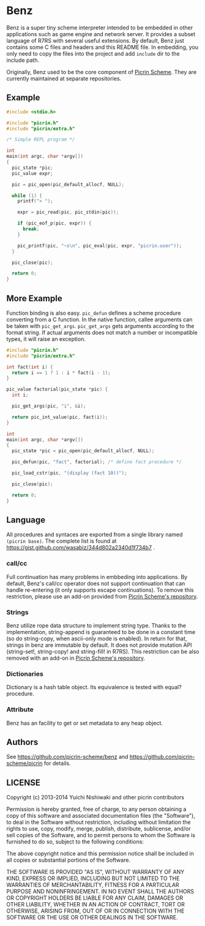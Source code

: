 # Benz

Benz is a super tiny scheme interpreter intended to be embedded in other applications such as game engine and network server. It provides a subset language of R7RS with several useful extensions. By default, Benz just contains some C files and headers and this README file. In embedding, you only need to copy the files into the project and add `include` dir to the include path.

Originally, Benz used to be the core component of [Picrin Scheme](https://github.com/picrin-scheme/picrin). They are currently maintained at separate repositories.

## Example

```c
#include <stdio.h>

#include "picrin.h"
#include "picrin/extra.h"

/* Simple REPL program */

int
main(int argc, char *argv[])
{
  pic_state *pic;
  pic_value expr;

  pic = pic_open(pic_default_allocf, NULL);

  while (1) {
    printf("> ");

    expr = pic_read(pic, pic_stdin(pic));

    if (pic_eof_p(pic, expr)) {
      break;
    }

    pic_printf(pic, "~s\n", pic_eval(pic, expr, "picrin.user"));
  }

  pic_close(pic);

  return 0;
}
```

## More Example

Function binding is also easy. `pic_defun` defines a scheme procedure converting from a C function. In the native function, callee arguments can be taken with `pic_get_args`. `pic_get_args` gets arguments according to the format string. If actual arguments does not match a number or incompatible types, it will raise an exception.

```c
#include "picrin.h"
#include "picrin/extra.h"

int fact(int i) {
  return i == 1 ? 1 : i * fact(i - 1);
}

pic_value factorial(pic_state *pic) {
  int i;

  pic_get_args(pic, "i", &i);

  return pic_int_value(pic, fact(i));
}

int
main(int argc, char *argv[])
{
  pic_state *pic = pic_open(pic_default_allocf, NULL);

  pic_defun(pic, "fact", factorial); /* define fact procedure */

  pic_load_cstr(pic, "(display (fact 10))");

  pic_close(pic);

  return 0;
}
```

## Language

All procedures and syntaces are exported from a single library named `(picrin base)`. The complete list is found at https://gist.github.com/wasabiz/344d802a2340d1f734b7 .

### call/cc

Full continuation has many problems in embbeding into applications. By default, Benz's call/cc operator does not support continuation that can handle re-entering (it only supports escape continuations). To remove this restriction, please use an add-on provided from [Picrin Scheme's repository](https://github.com/picrin-scheme/picrin/tree/master/contrib/03.callcc).

### Strings

Benz utilize rope data structure to implement string type. Thanks to the implementation, string-append is guaranteed to be done in a constant time (so do string-copy, when ascii-only mode is enabled). In return for that, strings in benz are immutable by default. It does not provide mutation API (string-set!, string-copy! and string-fill! in R7RS). This restriction can be also removed with an add-on in [Picrin Scheme's repository](https://github.com/picrin-scheme/picrin/tree/master/contrib/03.mutable-string).

### Dictionaries

Dictionary is a hash table object. Its equivalence is tested with equal? procedure.

### Attribute

Benz has an facility to get or set metadata to any heap object.

## Authors

See https://github.com/picrin-scheme/benz and https://github.com/picrin-scheme/picrin for details.

## LICENSE

Copyright (c) 2013-2014 Yuichi Nishiwaki and other picrin contributors

Permission is hereby granted, free of charge, to any person obtaining a copy of
this software and associated documentation files (the "Software"), to deal in
the Software without restriction, including without limitation the rights to
use, copy, modify, merge, publish, distribute, sublicense, and/or sell copies of
the Software, and to permit persons to whom the Software is furnished to do so,
subject to the following conditions:

The above copyright notice and this permission notice shall be included in all
copies or substantial portions of the Software.

THE SOFTWARE IS PROVIDED "AS IS", WITHOUT WARRANTY OF ANY KIND, EXPRESS OR
IMPLIED, INCLUDING BUT NOT LIMITED TO THE WARRANTIES OF MERCHANTABILITY, FITNESS
FOR A PARTICULAR PURPOSE AND NONINFRINGEMENT. IN NO EVENT SHALL THE AUTHORS OR
COPYRIGHT HOLDERS BE LIABLE FOR ANY CLAIM, DAMAGES OR OTHER LIABILITY, WHETHER
IN AN ACTION OF CONTRACT, TORT OR OTHERWISE, ARISING FROM, OUT OF OR IN
CONNECTION WITH THE SOFTWARE OR THE USE OR OTHER DEALINGS IN THE SOFTWARE.

